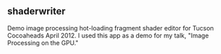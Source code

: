 ## shaderwriter

Demo image processing hot-loading fragment shader editor for Tucson Cocoaheads
April 2012. I used this app as a demo for my talk, "Image Processing on the
GPU."

